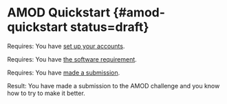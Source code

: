 # AMOD Quickstart {#amod-quickstart status=draft}


<div class='requirements' markdown='1'>

Requires: You have [set up your accounts](#cm-accounts).

Requires: You have [the software requirement](#cm-sw).

Requires: You have [made a submission](#cm-first).

Result: You have made a submission to the AMOD challenge and you know how to try to make it better.
</div>

